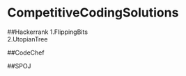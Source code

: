# CompetitiveCodingSolutions

##Hackerrank 
1.FlippingBits  
2.UtopianTree

##CodeChef  

##SPOJ  


